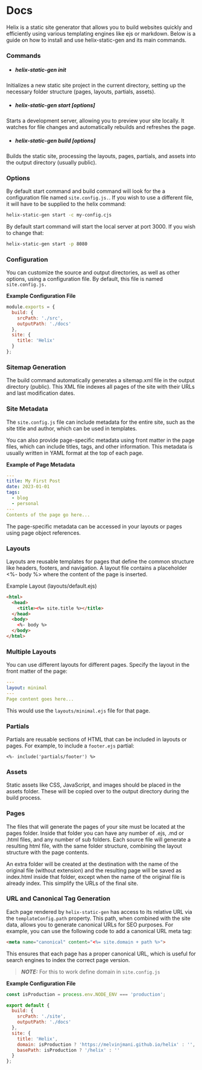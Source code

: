 # Docs

Helix is a static site generator that allows you to build websites quickly and efficiently using various templating engines like ejs or markdown. Below is a guide on how to install and use helix-static-gen and its main commands.

### Commands

- ##### helix-static-gen init

Initializes a new static site project in the current directory, setting up the necessary folder structure (pages, layouts, partials, assets).

- ##### helix-static-gen start [options]

Starts a development server, allowing you to preview your site locally. It watches for file changes and automatically rebuilds and refreshes the page.

- ##### helix-static-gen build [options]

Builds the static site, processing the layouts, pages, partials, and assets into the output directory (usually public).

### Options 

By default start command and build command will look for the a configuration file named ```site.config.js.```.  If you wish to use a different file, it will have to be supplied to the helix command:

```Bash
helix-static-gen start -c my-config.cjs
```

By default start command will start the local server at port 3000. If you wish to change that: 

```Bash
helix-static-gen start -p 8080
```

### Configuration

You can customize the source and output directories, as well as other options, using a configuration file. By default, this file is named ```site.config.js.```

__Example Configuration File__

```Javascript
module.exports = {
  build: {
    srcPath: './src',
    outputPath: './docs'
  },
  site: {
    title: 'Helix'
  }
};
```

### Sitemap Generation

The build command automatically generates a sitemap.xml file in the output directory (public). This XML file indexes all pages of the site with their URLs and last modification dates.

### Site Metadata

The ```site.config.js``` file can include metadata for the entire site, such as the site title and author, which can be used in templates.

You can also provide page-specific metadata using front matter in the page files, which can include titles, tags, and other information. This metadata is usually written in YAML format at the top of each page.

__Example of Page Metadata__

```YAML
---
title: My First Post
date: 2023-01-01
tags:
  - blog
  - personal
---
Contents of the page go here...
```
The page-specific metadata can be accessed in your layouts or pages using page object references.

### Layouts

Layouts are reusable templates for pages that define the common structure like headers, footers, and navigation. A layout file contains a placeholder <%- body %> where the content of the page is inserted.

Example Layout (layouts/default.ejs)

```HTML
<html>
  <head>
    <title><%= site.title %></title>
  </head>
  <body>
    <%- body %>
  </body>
</html>
```

### Multiple Layouts

You can use different layouts for different pages. Specify the layout in the front matter of the page:

```YAML
---
layout: minimal
---
Page content goes here...
```
This would use the ```layouts/minimal.ejs``` file for that page.

### Partials

Partials are reusable sections of HTML that can be included in layouts or pages. For example, to include a ```footer.ejs``` partial:

```EJS
<%- include('partials/footer') %>
```

### Assets

Static assets like CSS, JavaScript, and images should be placed in the assets folder. These will be copied over to the output directory during the build process.

### Pages 

The files that will generate the pages of your site must be located at the pages folder. Inside that folder you can have any number of .ejs, .md or .html files, and any number of sub folders. Each source file will generate a resulting html file, with the same folder structure, combining the layout structure with the page contents.

An extra folder will be created at the destination with the name of the original file (without extension) and the resulting page will be saved as index.html inside that folder, except when the name of the original file is already index. This simplify the URLs of the final site.

### URL and Canonical Tag Generation

Each page rendered by ```helix-static-gen``` has access to its relative URL via the ```templateConfig.path``` property. This path, when combined with the site data, allows you to generate canonical URLs for SEO purposes. For example, you can use the following code to add a canonical URL meta tag:

```html
<meta name="canonical" content="<%= site.domain + path %>">
```

This ensures that each page has a proper canonical URL, which is useful for search engines to index the correct page version. 
> **_NOTE:_**  For this to work define domain in ```site.config.js```

__Example Configuration File__

```javascript
const isProduction = process.env.NODE_ENV === 'production';

export default {
  build: {
    srcPath: './site',
    outputPath: './docs'
  },
  site: {
    title: 'Helix', 
    domain: isProduction ? 'https://melvinjmani.github.io/helix' : '',
    basePath: isProduction ? '/helix' : ''
  }
};
```



